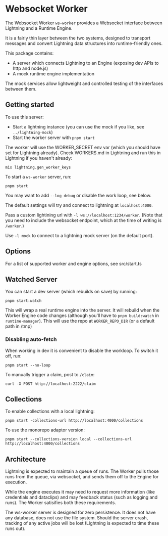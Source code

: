 # Websocket Worker

The Websocket Worker `ws-worker` provides a Websocket interface between Lightning and a Runtime Engine.

It is a fairly thin layer between the two systems, designed to transport messages and convert Lightning data structures into runtime-friendly ones.

This package contains:

- A server which connects Lightning to an Engine (exposing dev APIs to http and node.js)
- A mock runtime engine implementation

The mock services allow lightweight and controlled testing of the interfaces between them.

## Getting started

To use this server:

- Start a lightning instance (you can use the mock if you like, see `../lightning-mock`)
- Start the worker server with `pnpm start`

The worker will use the WORKER_SECRET env var (which you should have set for Lightning already). Check WORKERS.md in Lightning and run this in Lightning if you haven't already:

```
mix lightning.gen_worker_keys
```

To start a `ws-worker` server, run:

```
pnpm start
```

You may want to add `--log debug` or disable the work loop, see below.

The default settings will try and connect to lightning at `localhost:4000`.

Pass a custom lightining url with `-l ws://localhost:1234/worker`. (Note that you need to include the websocket endpoint, which at the time of writing is `/worker`.)

Use `-l mock` to connect to a lightning mock server (on the default port).

## Options

For a list of supported worker and engine options, see src/start.ts

## Watched Server

You can start a dev server (which rebuilds on save) by running:

```
pnpm start:watch
```

This will wrap a real runtime engine into the server. It will rebuild when the Worker Engine code changes (although you'll have to `pnpm build:watch` in `runtime-manager`). This will use the repo at `WORKER_REPO_DIR` (or a default path in /tmp)

### Disabling auto-fetch

When working in dev it is convenient to disable the workloop. To switch it off, run:

```
pnpm start --no-loop
```

To manually trigger a claim, post to `/claim`:

```
curl -X POST http://localhost:2222/claim
```

## Collections

To enable collections with a local lightning:

```
pnpm start -collections-url http://localhost:4000/collections
```

To use the monorepo adaptor version:

```
pnpm start --collections-version local --collections-url http://localhost:4000/collections
```

## Architecture

Lightning is expected to maintain a queue of runs. The Worker pulls those runs from the queue, via websocket, and sends them off to the Engine for execution.

While the engine executes it may need to request more information (like credentials and dataclips) and may feedback status (such as logging and runs). The Worker satisifies both these requirements.

The ws-worker server is designed for zero persistence. It does not have any database, does not use the file system. Should the server crash, tracking of any active jobs will be lost (Lightning is expected to time these runs out).
